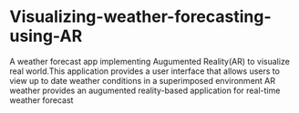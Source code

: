 # Visualizing-weather-forecasting-using-AR
A weather forecast app implementing Augumented Reality(AR) to visualize real world.This application provides a user interface that allows users to view up to date weather conditions in a superimposed environment
AR weather provides an augumented reality-based application for real-time weather forecast
